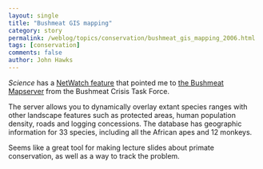 ```yaml
---
layout: single 
title: "Bushmeat GIS mapping" 
category: story
permalink: /weblog/topics/conservation/bushmeat_gis_mapping_2006.html
tags: [conservation] 
comments: false 
author: John Hawks 
---
```



<i>Science</i> has a <a href="http://www.sciencemag.org/content/vol311/issue5758/netwatch.dtl">NetWatch feature</a> that pointed me to <a href="http://www.bushmeat.org/IMAP/BushmeatGIS.htm">the Bushmeat Mapserver</a> from the Bushmeat Crisis Task Force. 
</p>

<p>
The server allows you to dynamically overlay extant species ranges with other landscape features such as protected areas, human population density, roads and logging concessions. The database has geographic information for 33 species, including all the African apes and 12 monkeys. 
</p>

<p>
Seems like a great tool for making lecture slides about primate conservation, as well as a way to track the problem. 
</p>

